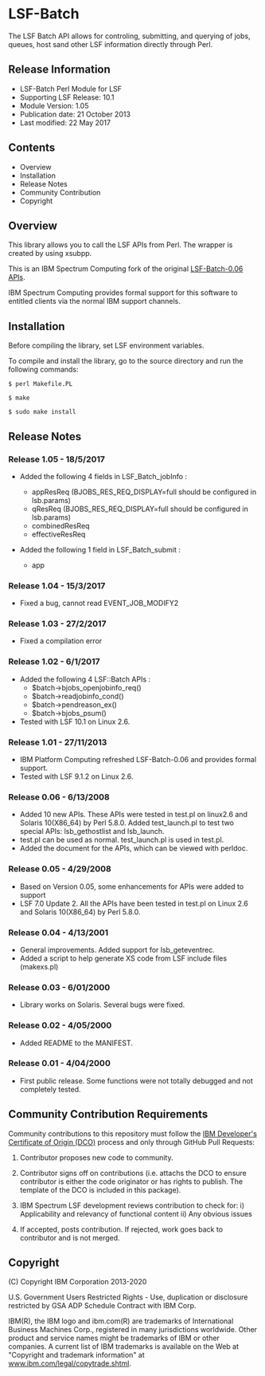 # LSF-Batch

The LSF Batch API allows for controling, submitting, and querying of jobs, queues, host sand other LSF information directly through Perl.

## Release Information

* LSF-Batch Perl Module for LSF
* Supporting LSF Release: 10.1
* Module Version: 1.05
* Publication date: 21 October 2013
* Last modified: 22 May 2017

## Contents

* Overview
* Installation
* Release Notes
* Community Contribution
* Copyright

## Overview

This library allows you to call the LSF APIs from Perl. The wrapper is created by using xsubpp.

This is an IBM Spectrum Computing fork of the original [LSF-Batch-0.06 APIs](http://search.cpan.org/~lsfisv/).

IBM Spectrum Computing provides formal support for this software to entitled clients via the normal IBM support channels.

## Installation

Before compiling the library, set LSF environment variables.

To compile and install the library, go to the source directory and run the following commands:

`$ perl Makefile.PL`

`$ make`

`$ sudo make install`

## Release Notes

### Release 1.05 - 18/5/2017
  * Added the following 4 fields in LSF_Batch_jobInfo :
    - appResReq (BJOBS_RES_REQ_DISPLAY=full should be configured in lsb.params)
    - qResReq   (BJOBS_RES_REQ_DISPLAY=full should be configured in lsb.params)
    - combinedResReq
    - effectiveResReq

  * Added the following 1 field in LSF_Batch_submit :
    - app

### Release 1.04 - 15/3/2017
  * Fixed a bug, cannot read EVENT_JOB_MODIFY2

### Release 1.03 - 27/2/2017
  * Fixed a compilation error

### Release 1.02 - 6/1/2017
  * Added the following 4 LSF::Batch APIs :
    - $batch->bjobs_openjobinfo_req()
    - $batch->readjobinfo_cond()
    - $batch->pendreason_ex()
    - $batch->bjobs_psum()
  * Tested with LSF 10.1 on Linux 2.6.

### Release 1.01 - 27/11/2013
  * IBM Platform Computing refreshed LSF-Batch-0.06 and provides formal support.
  * Tested with LSF 9.1.2 on Linux 2.6.

### Release 0.06 - 6/13/2008
  * Added 10 new APIs. These APIs were tested in test.pl on linux2.6 and Solaris 10(X86_64) by Perl 5.8.0. Added test_launch.pl to test two special APIs: lsb_gethostlist and lsb_launch.
  * test.pl can be used as normal. test_launch.pl is used in test.pl.
  * Added the document for the APIs, which can be viewed with perldoc.

### Release 0.05 - 4/29/2008
  * Based on Version 0.05, some enhancements for APIs were added to support 
  * LSF 7.0 Update 2. All the APIs have been tested in test.pl on Linux 2.6 and Solaris 10(X86_64) by Perl 5.8.0.

### Release 0.04 - 4/13/2001
  * General improvements. Added support for lsb_geteventrec. 
  * Added a script to help generate XS code from LSF include files (makexs.pl)

### Release 0.03 - 6/01/2000
  * Library works on Solaris. Several bugs were fixed.

### Release 0.02 - 4/05/2000
  * Added README to the MANIFEST.

### Release 0.01 - 4/04/2000
  * First public release. Some functions were not totally debugged and not completely tested.

## Community Contribution Requirements

Community contributions to this repository must follow the [IBM Developer's Certificate of Origin (DCO)](https://github.com/IBMSpectrumComputing/perlAPI/blob/master/LSF-Batch/IBMDCO.md) process and only through GitHub Pull Requests:

 1. Contributor proposes new code to community.

 2. Contributor signs off on contributions 
    (i.e. attachs the DCO to ensure contributor is either the code 
    originator or has rights to publish. The template of the DCO is included in
    this package).
 
 3. IBM Spectrum LSF development reviews contribution to check for:
    i)  Applicability and relevancy of functional content 
    ii) Any obvious issues

 4. If accepted, posts contribution. If rejected, work goes back to contributor and is not merged.

## Copyright

(C) Copyright IBM Corporation 2013-2020

U.S. Government Users Restricted Rights - Use, duplication or disclosure 
restricted by GSA ADP Schedule Contract with IBM Corp.

IBM(R), the IBM logo and ibm.com(R) are trademarks of International Business Machines Corp., 
registered in many jurisdictions worldwide. Other product and service names might be trademarks 
of IBM or other companies. A current list of IBM trademarks is available on the Web at 
"Copyright and trademark information" at www.ibm.com/legal/copytrade.shtml.
